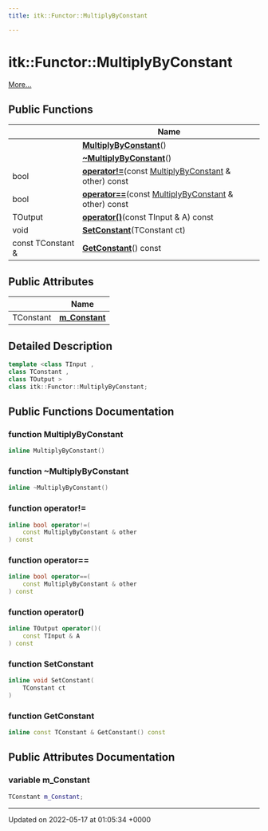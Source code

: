 ```yaml
---
title: itk::Functor::MultiplyByConstant

---
```


# itk::Functor::MultiplyByConstant



 [More...](#detailed-description)

## Public Functions

|                | Name           |
| -------------- | -------------- |
| | **[MultiplyByConstant](../Classes/classitk_1_1Functor_1_1MultiplyByConstant.md#function-multiplybyconstant)**() |
| | **[~MultiplyByConstant](../Classes/classitk_1_1Functor_1_1MultiplyByConstant.md#function-~multiplybyconstant)**() |
| bool | **[operator!=](../Classes/classitk_1_1Functor_1_1MultiplyByConstant.md#function-operator!=)**(const [MultiplyByConstant](../Classes/classitk_1_1Functor_1_1MultiplyByConstant.md) & other) const |
| bool | **[operator==](../Classes/classitk_1_1Functor_1_1MultiplyByConstant.md#function-operator==)**(const [MultiplyByConstant](../Classes/classitk_1_1Functor_1_1MultiplyByConstant.md) & other) const |
| TOutput | **[operator()](../Classes/classitk_1_1Functor_1_1MultiplyByConstant.md#function-operator())**(const TInput & A) const |
| void | **[SetConstant](../Classes/classitk_1_1Functor_1_1MultiplyByConstant.md#function-setconstant)**(TConstant ct) |
| const TConstant & | **[GetConstant](../Classes/classitk_1_1Functor_1_1MultiplyByConstant.md#function-getconstant)**() const |

## Public Attributes

|                | Name           |
| -------------- | -------------- |
| TConstant | **[m_Constant](../Classes/classitk_1_1Functor_1_1MultiplyByConstant.md#variable-m-constant)**  |

## Detailed Description

```cpp
template <class TInput ,
class TConstant ,
class TOutput >
class itk::Functor::MultiplyByConstant;
```

## Public Functions Documentation

### function MultiplyByConstant

```cpp
inline MultiplyByConstant()
```


### function ~MultiplyByConstant

```cpp
inline ~MultiplyByConstant()
```


### function operator!=

```cpp
inline bool operator!=(
    const MultiplyByConstant & other
) const
```


### function operator==

```cpp
inline bool operator==(
    const MultiplyByConstant & other
) const
```


### function operator()

```cpp
inline TOutput operator()(
    const TInput & A
) const
```


### function SetConstant

```cpp
inline void SetConstant(
    TConstant ct
)
```


### function GetConstant

```cpp
inline const TConstant & GetConstant() const
```


## Public Attributes Documentation

### variable m_Constant

```cpp
TConstant m_Constant;
```


-------------------------------

Updated on 2022-05-17 at 01:05:34 +0000